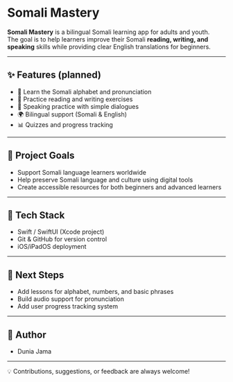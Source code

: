 # Somali Mastery

**Somali Mastery** is a bilingual Somali learning app for adults and youth.  
The goal is to help learners improve their Somali **reading, writing, and speaking** skills while providing clear English translations for beginners.  

---

## ✨ Features (planned)
- 📖 Learn the Somali alphabet and pronunciation  
- 📝 Practice reading and writing exercises  
- 🎤 Speaking practice with simple dialogues  
- 🌍 Bilingual support (Somali & English)  
- 📊 Quizzes and progress tracking  

---

## 🎯 Project Goals
- Support Somali language learners worldwide  
- Help preserve Somali language and culture using digital tools  
- Create accessible resources for both beginners and advanced learners  

---

## 🚀 Tech Stack
- Swift / SwiftUI (Xcode project)  
- Git & GitHub for version control  
- iOS/iPadOS deployment  

---

## 📌 Next Steps
- Add lessons for alphabet, numbers, and basic phrases  
- Build audio support for pronunciation  
- Add user progress tracking system  

---

## 👤 Author
- Dunia Jama  

---

💡 Contributions, suggestions, or feedback are always welcome!  
